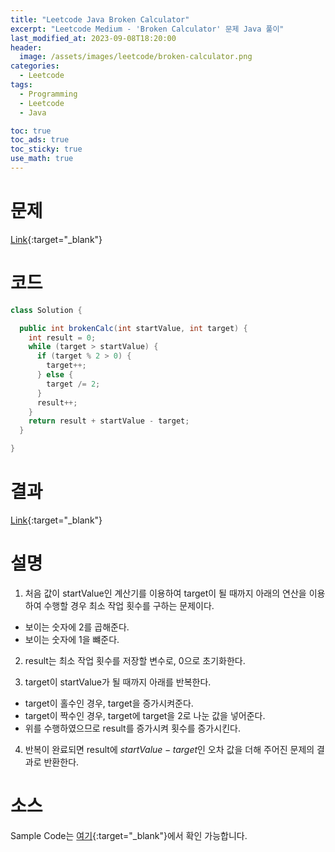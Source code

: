 ```yaml
---
title: "Leetcode Java Broken Calculator"
excerpt: "Leetcode Medium - 'Broken Calculator' 문제 Java 풀이"
last_modified_at: 2023-09-08T18:20:00
header:
  image: /assets/images/leetcode/broken-calculator.png
categories:
  - Leetcode
tags:
  - Programming
  - Leetcode
  - Java

toc: true
toc_ads: true
toc_sticky: true
use_math: true
---
```

# 문제
[Link](https://leetcode.com/problems/broken-calculator){:target="_blank"}

# 코드
```java
class Solution {

  public int brokenCalc(int startValue, int target) {
    int result = 0;
    while (target > startValue) {
      if (target % 2 > 0) {
        target++;
      } else {
        target /= 2;
      }
      result++;
    }
    return result + startValue - target;
  }

}
```

# 결과
[Link](https://leetcode.com/problems/broken-calculator/submissions/1043769239/){:target="_blank"}

# 설명
1. 처음 값이 startValue인 계산기를 이용하여 target이 될 때까지 아래의 연산을 이용하여 수행할 경우 최소 작업 횟수를 구하는 문제이다.
- 보이는 숫자에 2를 곱해준다.
- 보이는 숫자에 1을 뺴준다.

2. result는 최소 작업 횟수를 저장할 변수로, 0으로 초기화한다.

3. target이 startValue가 될 때까지 아래를 반복한다.
- target이 홀수인 경우, target을 증가시켜준다.
- target이 짝수인 경우, target에 target을 2로 나눈 값을 넣어준다.
- 위를 수행하였으므로 result를 증가시켜 횟수를 증가시킨다.

4. 반복이 완료되면 result에 $startValue - target$인 오차 값을 더해 주어진 문제의 결과로 반환한다.

# 소스
Sample Code는 [여기](https://github.com/GracefulSoul/leetcode/blob/master/src/main/java/gracefulsoul/problems/BrokenCalculator.java){:target="_blank"}에서 확인 가능합니다.